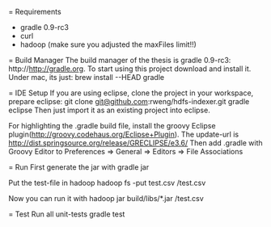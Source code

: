 = Requirements
* gradle 0.9-rc3
* curl
* hadoop (make sure you adjusted the maxFiles limit!!)



= Build Manager
The build manager of the thesis is gradle 0.9-rc3: http://http://gradle.org. To start using this project download and install it. Under mac, its just:
  brew install --HEAD gradle

= IDE Setup
If you are using eclipse, clone the project in your workspace, prepare eclipse: 
  git clone git@github.com:rweng/hdfs-indexer.git
  gradle eclipse
Then just import it as an existing project into eclipse.

For highlighting the .gradle build file, install the groovy Eclipse plugin(http://groovy.codehaus.org/Eclipse+Plugin).
The update-url is http://dist.springsource.org/release/GRECLIPSE/e3.6/
Then add .gradle with Groovy Editor to Preferences => General => Editors => File Associations

= Run
First generate the jar with
  gradle jar

Put the test-file in hadoop
  hadoop fs -put test.csv /test.csv
  
Now you can run it with
  hadoop jar build/libs/*.jar /test.csv
  
= Test
Run all unit-tests
  gradle test